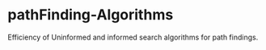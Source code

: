 # pathFinding-Algorithms
Efficiency of Uninformed and informed search algorithms for path findings.

